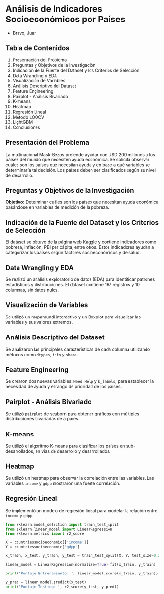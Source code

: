 # Análisis de Indicadores Socioeconómicos por Países
 
- Bravo, Juan  


## Tabla de Contenidos

1. Presentación del Problema
2. Preguntas y Objetivos de la Investigación
3. Indicación de la Fuente del Dataset y los Criterios de Selección
4. Data Wrangling y EDA
5. Visualización de Variables
6. Análisis Descriptivo del Dataset
7. Feature Engineering
8. Pairplot - Análisis Bivariado
9. K-means
10. Heatmap
11. Regresión Lineal
12. Método LOOCV
13. LightGBM
14. Conclusiones

## Presentación del Problema

La multinacional Mask-Bezos pretende ayudar con U$D 200 millones a los países del mundo que necesiten ayuda económica. Se solicita observar cuáles son los países que necesitan ayuda y en base a qué variables se determinaría tal decisión. Los países deben ser clasificados según su nivel de desarrollo.

## Preguntas y Objetivos de la Investigación

**Objetivo:** Determinar cuáles son los países que necesitan ayuda económica basándose en variables de medición de la pobreza.

## Indicación de la Fuente del Dataset y los Criterios de Selección

El dataset se obtuvo de la página web Kaggle y contiene indicadores como pobreza, inflación, PBI per cápita, entre otros. Estos indicadores ayudan a categorizar los países según factores socioeconómicos y de salud.

## Data Wrangling y EDA

Se realizó un análisis exploratorio de datos (EDA) para identificar patrones estadísticos y distribuciones. El dataset contiene 167 registros y 10 columnas, sin datos nulos.

## Visualización de Variables

Se utilizó un mapamundi interactivo y un Boxplot para visualizar las variables y sus valores extremos.

## Análisis Descriptivo del Dataset

Se analizaron las principales características de cada columna utilizando métodos como `dtypes`, `info` y `shape`.

## Feature Engineering

Se crearon dos nuevas variables: `Need Help` y `k_labels`, para establecer la necesidad de ayuda y el rango de prioridad de los países.

## Pairplot - Análisis Bivariado

Se utilizó `pairplot` de seaborn para obtener gráficos con múltiples distribuciones bivariadas de a pares.

## K-means

Se utilizó el algoritmo K-means para clasificar los países en sub-desarrollados, en vías de desarrollo y desarrollados.

## Heatmap

Se utilizó un heatmap para observar la correlación entre las variables. Las variables `income` y `gdpp` mostraron una fuerte correlación.

## Regresión Lineal

Se implementó un modelo de regresión lineal para modelar la relación entre `income` y `gdpp`.

```python
from sklearn.model_selection import train_test_split
from sklearn.linear_model import LinearRegression
from sklearn.metrics import r2_score

X = countriessocioeconomic[['income']]
Y = countriessocioeconomic['gdpp']

x_train, x_test, y_train, y_test = train_test_split(X, Y, test_size=0.2)

linear_model = LinearRegression(normalize=True).fit(x_train, y_train)

print('Puntaje Entrenamiento: ', linear_model.score(x_train, y_train))

y_pred = linear_model.predict(x_test)
print('Puntaje Testing: ', r2_score(y_test, y_pred))

